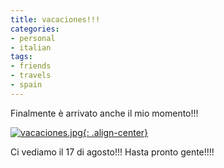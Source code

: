 ```yaml
---
title: vacaciones!!!
categories:
- personal
- italian
tags:
- friends
- travels
- spain
---
```

Finalmente è arrivato anche il mio momento!!!

[![vacaciones.jpg]({{site.url}}/assets/images/vacaciones.jpg){: .align-center}]({{site.url}}/assets/images/vacaciones.jpg "vacaciones.jpg" )

Ci vediamo il 17 di agosto!!! Hasta pronto gente!!!!
